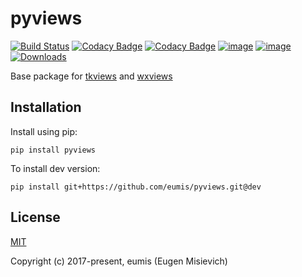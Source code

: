 # pyviews

[![Build Status](https://travis-ci.com/eumis/pyviews.svg?branch=dev)](https://travis-ci.com/eumis/pyviews)
[![Codacy Badge](https://app.codacy.com/project/badge/Grade/5d7529f3dcd7402091fc7118dbdf111f)](https://www.codacy.com/gh/eumis/pyviews/dashboard?utm_source=github.com&amp;utm_medium=referral&amp;utm_content=eumis/pyviews&amp;utm_campaign=Badge_Grade)
[![Codacy Badge](https://app.codacy.com/project/badge/Coverage/5d7529f3dcd7402091fc7118dbdf111f)](https://www.codacy.com/gh/eumis/pyviews/dashboard?utm_source=github.com&amp;utm_medium=referral&amp;utm_content=eumis/pyviews&amp;utm_campaign=Badge_Coverage)
[![image](https://img.shields.io/pypi/v/pyviews.svg)](https://python.org/pypi/pyviews)
[![image](https://img.shields.io/pypi/l/pyviews.svg)](https://python.org/pypi/pyviews)
[![Downloads](https://static.pepy.tech/personalized-badge/pyviews?period=total&units=international_system&left_color=grey&right_color=orange&left_text=Downloads)](https://pepy.tech/project/pyviews)

Base package for [tkviews](https://github.com/eumis/tkviews) and [wxviews](https://github.com/eumis/wxviews)

## Installation

Install using pip:

`pip install pyviews`

To install dev version:

`pip install git+https://github.com/eumis/pyviews.git@dev`

## License

[MIT](http://opensource.org/licenses/MIT)

Copyright (c) 2017-present, eumis (Eugen Misievich)